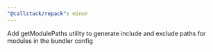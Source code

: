 ```yaml
---
"@callstack/repack": minor
---
```


Add getModulePaths utility to generate include and exclude paths for modules in the bundler config
